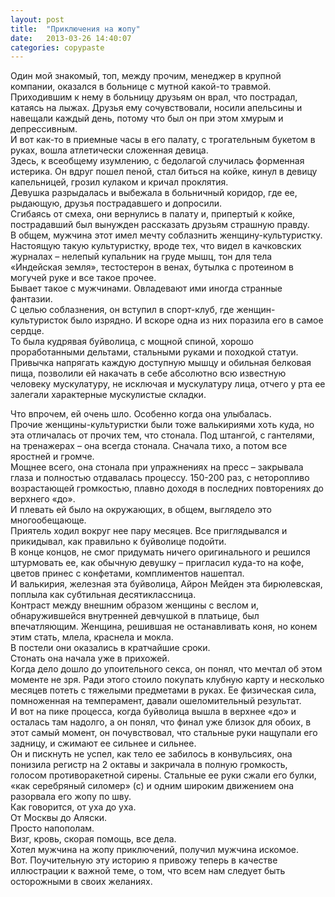 ```yaml
---
layout: post
title:  "Приключения на жопу"
date:   2013-03-26 14:40:07
categories: copypaste
---
```

Один мой знакомый, топ, между прочим, менеджер в крупной компании, оказался в больнице с мутной какой-то травмой. Приходившим к нему в больницу друзьям он врал, что пострадал, катаясь на лыжах. Друзья ему сочувствовали, носили апельсины и навещали каждый день, потому что был он при этом хмурым и депрессивным.  
И вот как-то в приемные часы в его палату, с трогательным букетом в руках, вошла атлетически сложенная девица.  
Здесь, к всеобщему изумлению, с бедолагой случилась форменная истерика. Он вдруг пошел пеной, стал биться на койке, кинул в девицу капельницей, грозил кулаком и кричал проклятия.  
Девушка разрыдалась и выбежала в больничный коридор, где ее, рыдающую, друзья пострадавшего и допросили.  
Сгибаясь от смеха, они вернулись в палату и, припертый к койке, пострадавший был вынужден рассказать друзьям страшную правду.  
В общем, мужчина этот имел мечту соблазнить женщину-культуристку. Настоящую такую культуристку, вроде тех, что видел в качковских журналах – нелепый купальник на груде мышц, тон для тела «Индейская земля», тестостерон в венах, бутылка с протеином в могучей руке и все такое прочее.  
Бывает такое с мужчинами. Овладевают ими иногда странные фантазии.  
С целью соблазнения, он вступил в спорт-клуб, где женщин-культуристок было изрядно. И вскоре одна из них поразила его в самое сердце.  
То была кудрявая буйволица, с мощной спиной, хорошо проработанными дельтами, стальными руками и походкой статуи. Привычка напрягать каждую доступную мышцу и обильная белковая пища, позволили ей накачать в себе абсолютно всю известную человеку мускулатуру, не исключая и мускулатуру лица, отчего у рта ее залегали характерные мускулистые складки.  
  
Что впрочем, ей очень шло. Особенно когда она улыбалась.  
Прочие женщины-культуристки были тоже валькириями хоть куда, но эта отличалась от прочих тем, что стонала. Под штангой, с гантелями, на тренажерах – она всегда стонала. Сначала тихо, а потом все яростней и громче.  
Мощнее всего, она стонала при упражнениях на пресс – закрывала глаза и полностью отдавалась процессу. 150-200 раз, с неторопливо возрастающей громкостью, плавно доходя в последних повторениях до верхнего «до».  
И плевать ей было на окружающих, в общем, выглядело это многообещающе.  
Приятель ходил вокруг нее пару месяцев. Все приглядывался и прикидывал, как правильно к буйволице подойти.  
В конце концов, не смог придумать ничего оригинального и решился штурмовать ее, как обычную девушку – пригласил куда-то на кофе, цветов принес с конфетами, комплиментов нашептал.  
И валькирия, железная эта буйволица, Айрон Мейден эта бирюлевская, поплыла как субтильная десятиклассница.  
Контраст между внешним образом женщины с веслом и, обнаружившейся внутренней девчушкой в платьице, был впечатляющим. Женщина, решившая не останавливать коня, но конем этим стать, млела, краснела и мокла.  
В постели они оказались в кратчайшие сроки.  
Стонать она начала уже в прихожей.  
Когда дело дошло до упоительного секса, он понял, что мечтал об этом моменте не зря. Ради этого стоило покупать клубную карту и несколько месяцев потеть с тяжелыми предметами в руках. Ее физическая сила, помноженная на темперамент, давали ошеломительный результат.  
И вот на пике процесса, когда буйволица вышла в верхнее «до» и осталась там надолго, а он понял, что финал уже близок для обоих, в этот самый момент, он почувствовал, что стальные руки нащупали его задницу, и сжимают ее сильнее и сильнее.  
Он и пискнуть не успел, как тело ее забилось в конвульсиях, она понизила регистр на 2 октавы и закричала в полную громкость, голосом противоракетной сирены. Стальные ее руки сжали его булки, «как серебряный силомер» (с) и одним широким движением она разорвала его жопу по шву.  
Как говорится, от уха до уха.  
От Москвы до Аляски.  
Просто напополам.  
Визг, кровь, скорая помощь, все дела.  
Хотел мужчина на жопу приключений, получил мужчина искомое.  
Вот. Поучительную эту историю я привожу теперь в качестве иллюстрации к важной теме, о том, что всем нам следует быть осторожными в своих желаниях.